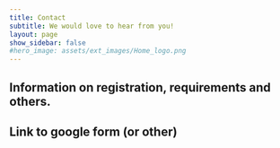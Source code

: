 ```yaml
---
title: Contact
subtitle: We would love to hear from you!
layout: page
show_sidebar: false
#hero_image: assets/ext_images/Home_logo.png
---
```


## Information on registration, requirements and others.

## Link to google form (or other)